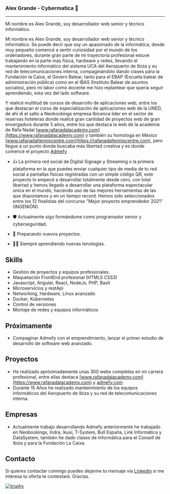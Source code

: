 ### Alex Grande - Cybermatica 👋
---

Mi nombre es Alex Grande, soy desarrollador web senior y técnico informático.

Mi nombre es Alex Grande, soy desarrollador web senior y técnico informático.
Se puede decir que soy un apasionado de la informática, desde muy pequeño comencé a sentir curiosidad por el mundo de los ordenadores, durante gran parte de mi trayectoria profesional estuve trabajando en la parte mas física, hardware y redes, llevando el mantenimiento informático del sistema UCA del Aeropuerto de Ibiza y su red de telecomunicaciones interna, compaginándolo dando clases para la Fundación la Caixa, el Govern Balear, tanto para el EBAP (Escuela balear de administración pública) como en el IBAS (Instituto Balear de asuntos sociales), pero mi labor como docente me hizo replantear que quería seguir aprendiendo, esta vez del lado software.

Y realicé multitud de cursos de desarrollo de aplicaciones web, entre los que destacan el curso de especialización de aplicaciones web de la UNED, de ahí di el salto a Neobookings empresa Ibicenca líder en el sector de reservas hoteleras donde realicé gran cantidad de proyectos web de gran envergadura durante 5 años, entre los que destaca la web de la academia de Rafa Nadal [www.rafanadalacademy.com](https://www.rafanadalacademy.com) y también su homologa en México [www.rafanadaltenniscentre.com](https://rafanadaltenniscentre.com), pero llegue a un punto donde buscaba más libertad creativa y es donde comencé el proyecto [Admefy](https://admefy.com)

- 👍 La primera red social de Digital Signage y Streaming o la primera plataforma en la que puedes enviar cualquier tipo de media de tu red social a pantallas físicas registradas con un simple código QR, este proyecto lo empecé a desarrollar totalmente desde cero, con total libertad y hemos llegado a desarrollar una plataforma espectacular única en el mundo, haciendo uso de las mejores herramientas de las que disponíamos y en un tiempo record. Hemos sido seleccionados entre los 12 finalistas del concurso "Mejor proyecto emprendedor 2021" (INGENIÓN).

- 🛡️ Actualmente sigo formándome como programador senior y cyberseguridad.
- 🚀 Preparando nuevos proyectos.
- 🧑‍🏫 Siempre aprendiendo nuevas tenologías.

## Skills

- Gestión de proyectos y equipos profesionales.
- Maquetación FrontEnd profesional (HTML5 CSS3)
- Javascript, Angular, React, NodeJs, PHP, Bash
- Microservicios y restApi
- Networking, Hardware, Linux avanzado
- Docker, Kubernetes
- Control de versiones
- Montaje de redes y equipos informáticos

## Próximamente

- Compaginar Admefy con el emprendimiento, lanzar el primer estudio de desarrollo de software web avanzado.

## Proyectos

- He realizado apróximadamente unas 300 webs completas en mi carrera profesional, entre ellas destaca [www.rafanadalacademy.com](https://www.rafanadalacademy.com) y [admefy.com](https://admefy.com)
- Durante 15 Años he realizado mantenimiento de los equipos informáticos del Aeropuerto de Ibiza y su red de telecomunicaciones interna. 

## Empresas

- Actualmente trabajo desarrollando Admefy anteriormente he trabajado en Neobookings, Indra, Ikusi, T-System, Bull España, Link Informática y DataSystem, también he dado clases de informática para el Consell de Ibiza y para la Fundación La Caixa.

## Contacto
Si quieres contactar conmigo puedes dejarme tu mensaje vía [Linkedin](https://www.linkedin.com/in/cybermatica/) si me interesa tu oferta te contestaré. Gracias.

[![trophy](https://github-profile-trophy.vercel.app/?username=cyberkepper)](https://github.com/cyberkepper)
